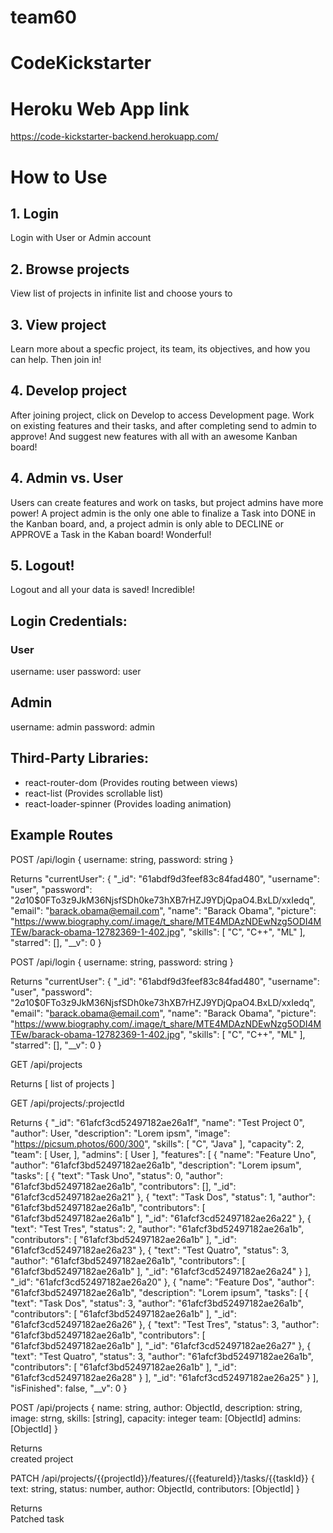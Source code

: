 # team60
# CodeKickstarter

# Heroku Web App link
https://code-kickstarter-backend.herokuapp.com/

# How to Use

## 1. Login 
Login with User or Admin account
## 2. Browse projects 
View list of projects in infinite list and choose yours to 
## 3. View project
Learn more about a specfic project, its team, its objectives, and how you can help. Then join in!
## 4. Develop project
After joining project, click on Develop to access Development page. Work on existing features and their tasks, and after completing send to admin to approve! And suggest new features with all with an awesome Kanban board!
## 4. Admin vs. User
Users can create features and work on tasks, but project admins have more power! A project admin is the only one able to finalize a Task into DONE in the Kanban board, and, a project admin is only able to DECLINE or APPROVE a Task in the Kaban board! Wonderful!

## 5. Logout!
Logout and all your data is saved! Incredible!


## Login Credentials:

### User
username: user
password: user

## Admin
username: admin
password: admin

## Third-Party Libraries:
- react-router-dom (Provides routing between views)
- react-list  (Provides scrollable list)
- react-loader-spinner (Provides loading animation)

## Example Routes

POST /api/login
{
  username: string,
  password: string
}

Returns
"currentUser": {
    "_id": "61abdf9d3feef83c84fad480",
    "username": "user",
    "password": "$2a$10$0FTo3z9JkM36NjsfSDh0ke73hXB7rHZJ9YDjQpaO4.BxLD/xxIedq",
    "email": "barack.obama@email.com",
    "name": "Barack Obama",
    "picture": "https://www.biography.com/.image/t_share/MTE4MDAzNDEwNzg5ODI4MTEw/barack-obama-12782369-1-402.jpg",
    "skills": [
        "C",
        "C++",
        "ML"
    ],
    "starred": [],
    "__v": 0
}

POST /api/login
{
  username: string,
  password: string
}

Returns
"currentUser": {
    "_id": "61abdf9d3feef83c84fad480",
    "username": "user",
    "password": "$2a$10$0FTo3z9JkM36NjsfSDh0ke73hXB7rHZJ9YDjQpaO4.BxLD/xxIedq",
    "email": "barack.obama@email.com",
    "name": "Barack Obama",
    "picture": "https://www.biography.com/.image/t_share/MTE4MDAzNDEwNzg5ODI4MTEw/barack-obama-12782369-1-402.jpg",
    "skills": [
        "C",
        "C++",
        "ML"
    ],
    "starred": [],
    "__v": 0
}

GET /api/projects

Returns [
  list of projects
]

GET /api/projects/:projectId

Returns {
    "_id": "61afcf3cd52497182ae26a1f",
    "name": "Test Project 0",
    "author": User,
    "description": "Lorem ipsm",
    "image": "https://picsum.photos/600/300",
    "skills": [
        "C",
        "Java"
    ],
    "capacity": 2,
    "team": [
        User, 
    ],
    "admins": [
        User
    ],
    "features": [
        {
            "name": "Feature Uno",
            "author": "61afcf3bd52497182ae26a1b",
            "description": "Lorem ipsum",
            "tasks": [
                {
                    "text": "Task Uno",
                    "status": 0,
                    "author": "61afcf3bd52497182ae26a1b",
                    "contributors": [],
                    "_id": "61afcf3cd52497182ae26a21"
                },
                {
                    "text": "Task Dos",
                    "status": 1,
                    "author": "61afcf3bd52497182ae26a1b",
                    "contributors": [
                        "61afcf3bd52497182ae26a1b"
                    ],
                    "_id": "61afcf3cd52497182ae26a22"
                },
                {
                    "text": "Test Tres",
                    "status": 2,
                    "author": "61afcf3bd52497182ae26a1b",
                    "contributors": [
                        "61afcf3bd52497182ae26a1b"
                    ],
                    "_id": "61afcf3cd52497182ae26a23"
                },
                {
                    "text": "Test Quatro",
                    "status": 3,
                    "author": "61afcf3bd52497182ae26a1b",
                    "contributors": [
                        "61afcf3bd52497182ae26a1b"
                    ],
                    "_id": "61afcf3cd52497182ae26a24"
                }
            ],
            "_id": "61afcf3cd52497182ae26a20"
        },
        {
            "name": "Feature Dos",
            "author": "61afcf3bd52497182ae26a1b",
            "description": "Lorem ipsum",
            "tasks": [
                {
                    "text": "Task Dos",
                    "status": 3,
                    "author": "61afcf3bd52497182ae26a1b",
                    "contributors": [
                        "61afcf3bd52497182ae26a1b"
                    ],
                    "_id": "61afcf3cd52497182ae26a26"
                },
                {
                    "text": "Test Tres",
                    "status": 3,
                    "author": "61afcf3bd52497182ae26a1b",
                    "contributors": [
                        "61afcf3bd52497182ae26a1b"
                    ],
                    "_id": "61afcf3cd52497182ae26a27"
                },
                {
                    "text": "Test Quatro",
                    "status": 3,
                    "author": "61afcf3bd52497182ae26a1b",
                    "contributors": [
                        "61afcf3bd52497182ae26a1b"
                    ],
                    "_id": "61afcf3cd52497182ae26a28"
                }
            ],
            "_id": "61afcf3cd52497182ae26a25"
        }
    ],
    "isFinished": false,
    "__v": 0
}

POST /api/projects
{
  name: string,
  author: ObjectId,
  description: string,
  image: strng,
  skills: [string],
  capacity: integer
  team: [ObjectId]
  admins: [ObjectId]
}

Returns  
  created project


PATCH /api/projects/{{projectId}}/features/{{featureId}}/tasks/{{taskId}}
{
  text: string,
  status: number,
  author: ObjectId,
  contributors: [ObjectId]
}

Returns  
  Patched task
